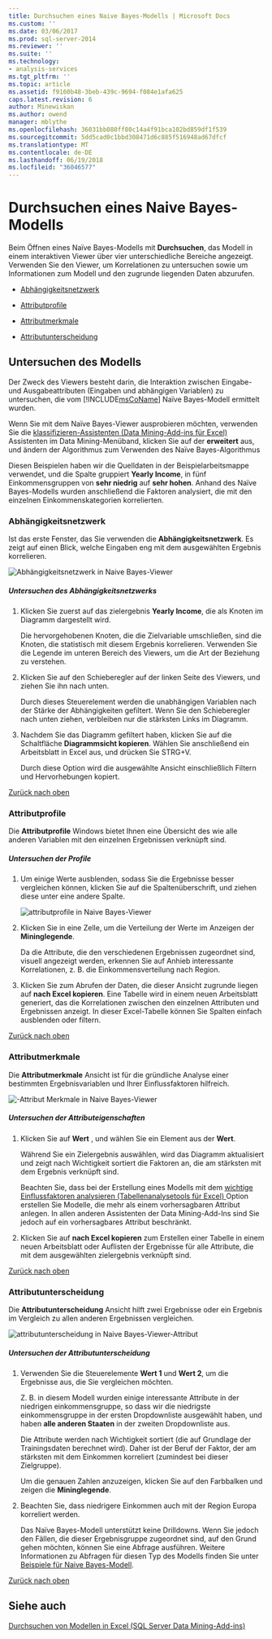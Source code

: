 ```yaml
---
title: Durchsuchen eines Naive Bayes-Modells | Microsoft Docs
ms.custom: ''
ms.date: 03/06/2017
ms.prod: sql-server-2014
ms.reviewer: ''
ms.suite: ''
ms.technology:
- analysis-services
ms.tgt_pltfrm: ''
ms.topic: article
ms.assetid: f9160b48-3beb-439c-9694-f084e1afa625
caps.latest.revision: 6
author: Minewiskan
ms.author: owend
manager: mblythe
ms.openlocfilehash: 36031bb080ff80c14a4f91bca102bd859df1f539
ms.sourcegitcommit: 5dd5cad0c1bbd308471d6c885f516948ad67dfcf
ms.translationtype: MT
ms.contentlocale: de-DE
ms.lasthandoff: 06/19/2018
ms.locfileid: "36046577"
---
```

# <a name="browsing-a-naive-bayes-model"></a>Durchsuchen eines Naive Bayes-Modells
  Beim Öffnen eines Naïve Bayes-Modells mit **Durchsuchen**, das Modell in einem interaktiven Viewer über vier unterschiedliche Bereiche angezeigt. Verwenden Sie den Viewer, um Korrelationen zu untersuchen sowie um Informationen zum Modell und den zugrunde liegenden Daten abzurufen.  
  
-   [Abhängigkeitsnetzwerk](#bkmk_DepNet)  
  
-   [Attributprofile](#bkmk_AttProf)  
  
-   [Attributmerkmale](#bkmk_AttChar)  
  
-   [Attributunterscheidung](#bkmk_AttDisc)  
  
##  <a name="BKMK_Tabs"></a> Untersuchen des Modells  
 Der Zweck des Viewers besteht darin, die Interaktion zwischen Eingabe- und Ausgabeattributen (Eingaben und abhängigen Variablen) zu untersuchen, die vom [!INCLUDE[msCoName](../includes/msconame-md.md)] Naïve Bayes-Modell ermittelt wurden.  
  
 Wenn Sie mit dem Naïve Bayes-Viewer ausprobieren möchten, verwenden Sie die [klassifizieren-Assistenten &#40;Data Mining-Add-ins für Excel&#41; ](classify-wizard-data-mining-add-ins-for-excel.md) Assistenten im Data Mining-Menüband, klicken Sie auf der **erweitert** aus, und ändern der Algorithmus zum Verwenden des Naïve Bayes-Algorithmus  
  
 Diesen Beispielen haben wir die Quelldaten in der Beispielarbeitsmappe verwendet, und die Spalte gruppiert **Yearly Income**, in fünf Einkommensgruppen von **sehr niedrig** auf **sehr hohen**. Anhand des Naïve Bayes-Modells wurden anschließend die Faktoren analysiert, die mit den einzelnen Einkommenskategorien korrelierten.  
  
###  <a name="bkmk_DepNet"></a> Abhängigkeitsnetzwerk  
 Ist das erste Fenster, das Sie verwenden die **Abhängigkeitsnetzwerk**. Es zeigt auf einen Blick, welche Eingaben eng mit dem ausgewählten Ergebnis korrelieren.  
  
 ![Abhängigkeitsnetzwerk in Naive Bayes-Viewer](media/dm13-nb.gif "Abhängigkeitsnetzwerk in Naive Bayes-Viewer")  
  
##### <a name="explore-the-dependency-network"></a>Untersuchen des Abhängigkeitsnetzwerks  
  
1.  Klicken Sie zuerst auf das zielergebnis **Yearly Income**, die als Knoten im Diagramm dargestellt wird.  
  
     Die hervorgehobenen Knoten, die die Zielvariable umschließen, sind die Knoten, die statistisch mit diesem Ergebnis korrelieren. Verwenden Sie die Legende im unteren Bereich des Viewers, um die Art der Beziehung zu verstehen.  
  
2.  Klicken Sie auf den Schieberegler auf der linken Seite des Viewers, und ziehen Sie ihn nach unten.  
  
     Durch dieses Steuerelement werden die unabhängigen Variablen nach der Stärke der Abhängigkeiten gefiltert. Wenn Sie den Schieberegler nach unten ziehen, verbleiben nur die stärksten Links im Diagramm.  
  
3.  Nachdem Sie das Diagramm gefiltert haben, klicken Sie auf die Schaltfläche **Diagrammsicht kopieren**. Wählen Sie anschließend ein Arbeitsblatt in Excel aus, und drücken Sie STRG+V.  
  
     Durch diese Option wird die ausgewählte Ansicht einschließlich Filtern und Hervorhebungen kopiert.  
  
 [Zurück nach oben](#BKMK_Tabs)  
  
###  <a name="bkmk_AttProf"></a> Attributprofile  
 Die **Attributprofile** Windows bietet Ihnen eine Übersicht des wie alle anderen Variablen mit den einzelnen Ergebnissen verknüpft sind.  
  
##### <a name="explore-the-profiles"></a>Untersuchen der Profile  
  
1.  Um einige Werte ausblenden, sodass Sie die Ergebnisse besser vergleichen können, klicken Sie auf die Spaltenüberschrift, und ziehen diese unter eine andere Spalte.  
  
     ![attributprofile in Naive Bayes-Viewer](media/dm13-nb-attprof.gif "attributprofile in Naive Bayes-Viewer")  
  
2.  Klicken Sie in eine Zelle, um die Verteilung der Werte im Anzeigen der **Mininglegende**.  
  
     Da die Attribute, die den verschiedenen Ergebnissen zugeordnet sind, visuell angezeigt werden, erkennen Sie auf Anhieb interessante Korrelationen, z. B. die Einkommensverteilung nach Region.  
  
3.  Klicken Sie zum Abrufen der Daten, die dieser Ansicht zugrunde liegen auf **nach Excel kopieren**. Eine Tabelle wird in einem neuen Arbeitsblatt generiert, das die Korrelationen zwischen den einzelnen Attributen und Ergebnissen anzeigt. In dieser Excel-Tabelle können Sie Spalten einfach ausblenden oder filtern.  
  
 [Zurück nach oben](#BKMK_Tabs)  
  
###  <a name="bkmk_AttChar"></a> Attributmerkmale  
 Die **Attributmerkmale** Ansicht ist für die gründliche Analyse einer bestimmten Ergebnisvariablen und Ihrer Einflussfaktoren hilfreich.  
  
 ![-Attribut Merkmale in Naive Bayes-Viewer](media/dm13-nb-viewer.gif "-Attribut Merkmale in Naive Bayes-Viewer")  
  
##### <a name="explore-the-attribute-characteristics"></a>Untersuchen der Attributeigenschaften  
  
1.  Klicken Sie auf **Wert** , und wählen Sie ein Element aus der **Wert**.  
  
     Während Sie ein Zielergebnis auswählen, wird das Diagramm aktualisiert und zeigt nach Wichtigkeit sortiert die Faktoren an, die am stärksten mit dem Ergebnis verknüpft sind.  
  
     Beachten Sie, dass bei der Erstellung eines Modells mit dem [wichtige Einflussfaktoren analysieren &#40;Tabellenanalysetools für Excel&#41; ](analyze-key-influencers-table-analysis-tools-for-excel.md) Option erstellen Sie Modelle, die mehr als einem vorhersagbaren Attribut anlegen. In allen anderen Assistenten der Data Mining-Add-Ins sind Sie jedoch auf ein vorhersagbares Attribut beschränkt.  
  
2.  Klicken Sie auf **nach Excel kopieren** zum Erstellen einer Tabelle in einem neuen Arbeitsblatt oder Auflisten der Ergebnisse für alle Attribute, die mit dem ausgewählten zielergebnis verknüpft sind.  
  
 [Zurück nach oben](#BKMK_Tabs)  
  
###  <a name="bkmk_AttDisc"></a> Attributunterscheidung  
 Die **Attributunterscheidung** Ansicht hilft zwei Ergebnisse oder ein Ergebnis im Vergleich zu allen anderen Ergebnissen vergleichen.  
  
 ![attributunterscheidung in Naive Bayes-Viewer-Attribut](media/dm13-nb-attdisc.gif "-Attribut attributunterscheidung in Naive Bayes-Viewer")  
  
##### <a name="explore-attribute-discrimination"></a>Untersuchen der Attributunterscheidung  
  
1.  Verwenden Sie die Steuerelemente **Wert 1** und **Wert 2**, um die Ergebnisse aus, die Sie vergleichen möchten.  
  
     Z. B. in diesem Modell wurden einige interessante Attribute in der niedrigen einkommensgruppe, so dass wir die niedrigste einkommensgruppe in der ersten Dropdownliste ausgewählt haben, und haben **alle anderen Staaten** in der zweiten Dropdownliste aus.  
  
     Die Attribute werden nach Wichtigkeit sortiert (die auf Grundlage der Trainingsdaten berechnet wird). Daher ist der Beruf der Faktor, der am stärksten mit dem Einkommen korreliert (zumindest bei dieser Zielgruppe).  
  
     Um die genauen Zahlen anzuzeigen, klicken Sie auf den Farbbalken und zeigen die **Mininglegende**.  
  
2.  Beachten Sie, dass niedrigere Einkommen auch mit der Region Europa korreliert werden.  
  
     Das Naïve Bayes-Modell unterstützt keine Drilldowns. Wenn Sie jedoch den Fällen, die dieser Ergebnisgruppe zugeordnet sind, auf den Grund gehen möchten, können Sie eine Abfrage ausführen. Weitere Informationen zu Abfragen für diesen Typ des Modells finden Sie unter [Beispiele für Naive Bayes-Modell](data-mining/naive-bayes-model-query-examples.md).  
  
 [Zurück nach oben](#BKMK_Tabs)  
  
## <a name="see-also"></a>Siehe auch  
 [Durchsuchen von Modellen in Excel &#40;SQL Server Data Mining-Add-ins&#41;](browsing-models-in-excel-sql-server-data-mining-add-ins.md)  
  
  